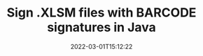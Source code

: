 ---
############################# Static ############################
layout: "auto-gen-signature"
date: 2022-03-01T15:12:22
draft: false
operation: SIGN
signaturetype: BARCODE
codetype: GS1CODABLOCKF
fileformat: XLSM
productName: Java
otherformats: pdf doc docx docm dot dotm dotx odt ott rtf xls xlsx xlsm xlsb csv ods ots xltx xltm ppt pptx pps ppsx odp otp potx potm pptm ppsm png jpeg bmp gif tiff svg webp wmf
breadcrumb: Create  BARCODE signature on XLSM for Java

############################# Head ############################
head_title: "Adding BARCODE signatures in a XLSM file with Java"
head_description: "Put BARCODE Signature on XLSM file for Java using a few lines of code. Use the GroupDocs Document Signature API to sign dozens file formats."

############################# Header ############################
title: "Sign .XLSM files with BARCODE signatures in Java"
description: "How to add BARCODE Signature with a few lines of Java code"
bg_image: "https://cms.admin.containerize.com/templates/aspose/App_Themes/V3/images/bg/header1.png"
bg_overlay: false
button:
    enable: true

############################# SubMenu ############################
submenu:
    enable: true

    left:
        img_alt: "GroupDocs.Signature for Java"
        image: "https://cms.admin.containerize.com/templates/groupdocs/images/product-logos/90x90-noborder/groupdocs-signature-java.png"
        product: "GroupDocs.Signature"
        platform: "Java"



############################# About ############################
about:
    enable: true
    title: "About GroupDocs.Signature for Java API"
    content: |
        [GroupDocs.Signature for Java](https://products.groupdocs.com/signature/java/) is a advanced .NET API to electronically sign digital documents using various signature types such as text, image, barcode, QR-code, stamp, form-field and metadata. Users can load, edit, validate, save, remove, preview and search digital signatures within PDF, Microsoft Word, Excel worksheets, PowerPoint presentations, Adobe Photoshop, metafiles and image file formats, with additional support for customizing signature properties as needed.
    

overview:
    enable: true
    title: "Overview API"
    content: |
        Sign your XLSM files with BARCODE signatures using Java easily. You can use just a couple of Java code lines in any platform of your choice like - Windows, Linux, macOS.
        You can put BARCODE on XLSM file in a very convenient way and for free. Besides that it is possible to sign XLSM files using advanced BARCODE options. 
        
        There are a lot of options features to sign XLSM which you may use for your purposes:

        * BARCODE position on the page can be set up as absolutely as relatively;;
        * One BARCODE signature may be placed on specified pages of multi-page documents;;
        * A lot of additional signature features like color, size, border etc. are available..
        
        There are also saving options for signed XLSM file:

        * after signing file might be saved with other supported format;
        * furthermore file can be encrypted with password or saved to memory stream.

        Signing XLSM files with BARCODE provides vast amount opportunities for users. Moreover there is no need for any additional software installed - like MS Office, Open Office, Adobe Acrobat Reader etc.


############################# Steps ############################
steps:
    enable: true
    title_left: "Steps to sign XLSM with BARCODE in Java"
    content_left: |
        [GroupDocs.Signature for Java](https://products.groupdocs.com/signature/java/) provides ability to sign XLSM documents with BARCODE signatures quick and easily.
        
        * Create an instance of Signature class providing XLSM file supposed to signing as path or memory stream
        * Instantiate SignOptions class and set all demanded data.
        * Invoke the Signature.Sign passing output XLSM file or memory stream

    title_right: "System Requirements"
    content_right: |
        Documents signing with GroupDocs.Signature for Java can be performed in just a few simple steps. Our APIs are supported on all major platforms and operating systems. Before executing the code below, make sure you have the following prerequisites installed on your system.

        * Operating systems: Microsoft Windows, Linux, MacOS
        * Development environments: NetBeans, Intellij IDEA, Eclipse, etc.
        * Java runtime: J2SE 6.0 and above
        * Get the latest GroupDocs.Signature for Java from [Maven](https://repository.groupdocs.com/webapp/#/artifacts/browse/tree/General/repo/com/groupdocs/groupdocs-signature)
         
    code: |
        ```java    
        
        // Set up input XLSM file
        string filePath = "input.xlsm";
        // Set up output file
        string outputFilePath = "output.xlsm";

        // Instantiate Signature for input file
        Signature signature = new Signature(filePath);

        // create barcode option with predefined barcode text
        BarcodeSignOptions options = new BarcodeSignOptions("John Smith");

        // setup Barcode encoding type
        options.setEncodeType(BarcodeTypes.GS1CODABLOCKF);

        // set signature position
        options.setLeft(50);
        options.setTop(50);
        options.setWidth(200);
        options.setHeight(50);

        // sign XLSM document
        SignResult result = signature.sign(outputFilePath, options);

        ```

demos:
    enable: true
    title: "Signing XLSM documents with BARCODE Live Demo"
    content: |
       Sign XLSM file with BARCODE signature right now by visiting the [GroupDocs.Signature App](https://products.groupdocs.app/signature/family) website. Free online demo waiting for you.

############################# More Formats ############################
more_formats:
    enable: true
    title: "Signing Other Document Formats with GS1CODABLOCKF BARCODE using Java"
    content: |
        Java GS1CODABLOCKF BARCODE signatures management API for documents and images. Add GS1CODABLOCKF BARCODE signatures to some of the popular file formats as stated below.
    format: 
        # format loop
        - name: "Add e-Signatures to PDF"
          link: "/signature/net/SIGN/BARCODE/GS1CODABLOCKF-pdf/"
          description: "Adobe Portable Document Format"

        # format loop
        - name: "Add e-Signatures to DOC"
          link: "/signature/net/SIGN/BARCODE/GS1CODABLOCKF-doc/"
          description: "Microsoft Word Document"

        # format loop
        - name: "Add e-Signatures to DOCX"
          link: "/signature/net/SIGN/BARCODE/GS1CODABLOCKF-docx/"
          description: "Microsoft Word Open XML Document"

        # format loop
        - name: "Add e-Signatures to DOCM"
          link: "/signature/net/SIGN/BARCODE/GS1CODABLOCKF-docm/"
          description: "Microsoft Word Macro-Enabled Document"

        # format loop
        - name: "Add e-Signatures to DOT"
          link: "/signature/net/SIGN/BARCODE/GS1CODABLOCKF-dot/"
          description: "Microsoft Word Document Template"

        # format loop
        - name: "Add e-Signatures to DOTM"
          link: "/signature/net/SIGN/BARCODE/GS1CODABLOCKF-dotm/"
          description: "Microsoft Word Macro-Enabled Template"

        # format loop
        - name: "Add e-Signatures to DOTX"
          link: "/signature/net/SIGN/BARCODE/GS1CODABLOCKF-dotx/"
          description: "Word Open XML Document Template"

        # format loop
        - name: "Add e-Signatures to ODT"
          link: "/signature/net/SIGN/BARCODE/GS1CODABLOCKF-odt/"
          description: "Open Document Text"

        # format loop
        - name: "Add e-Signatures to OTT"
          link: "/signature/net/SIGN/BARCODE/GS1CODABLOCKF-ott/"
          description: "OpenDocument Text Template"

        # format loop
        - name: "Add e-Signatures to RTF"
          link: "/signature/net/SIGN/BARCODE/GS1CODABLOCKF-rtf/"
          description: "Rich text format"

        # format loop
        - name: "Add e-Signatures to XLS"
          link: "/signature/net/SIGN/BARCODE/GS1CODABLOCKF-xls/"
          description: "Microsoft Excel Binary File Format"

        # format loop
        - name: "Add e-Signatures to XLSX"
          link: "/signature/net/SIGN/BARCODE/GS1CODABLOCKF-xlsx/"
          description: "Microsoft Excel Open XML Spreadsheet"

        # format loop
        - name: "Add e-Signatures to XLSM"
          link: "/signature/net/SIGN/BARCODE/GS1CODABLOCKF-xlsm/"
          description: "Microsoft Excel Macro-Enabled Spreadsheet"

        # format loop
        - name: "Add e-Signatures to XLSB"
          link: "/signature/net/SIGN/BARCODE/GS1CODABLOCKF-xlsb/"
          description: "Microsoft Excel Binary Worksheet"

        # format loop
        - name: "Add e-Signatures to CSV"
          link: "/signature/net/SIGN/BARCODE/GS1CODABLOCKF-csv/"
          description: "Comma-separated values Worksheet"

        # format loop
        - name: "Add e-Signatures to ODS"
          link: "/signature/net/SIGN/BARCODE/GS1CODABLOCKF-ods/"
          description: "Open Document Spreadsheet"

        # format loop
        - name: "Add e-Signatures to OTS"
          link: "/signature/net/SIGN/BARCODE/GS1CODABLOCKF-ots/"
          description: "OpenDocument Spreadsheet Template"

        # format loop
        - name: "Add e-Signatures to XLTX"
          link: "/signature/net/SIGN/BARCODE/GS1CODABLOCKF-xltx/"
          description: "Microsoft Excel template"

        # format loop
        - name: "Add e-Signatures to XLTM"
          link: "/signature/net/SIGN/BARCODE/GS1CODABLOCKF-xltm/"
          description: "Microsoft Excel macro-enabled template"

        # format loop
        - name: "Add e-Signatures to PPT"
          link: "/signature/net/SIGN/BARCODE/GS1CODABLOCKF-ppt/"
          description: "PowerPoint Presentation"

        # format loop
        - name: "Add e-Signatures to PPTX"
          link: "/signature/net/SIGN/BARCODE/GS1CODABLOCKF-pptx/"
          description: "PowerPoint Open XML Presentation"

        # format loop
        - name: "Add e-Signatures to PPS"
          link: "/signature/net/SIGN/BARCODE/GS1CODABLOCKF-pps/"
          description: "Microsoft PowerPoint 97-2003 Slide Show"

        # format loop
        - name: "Add e-Signatures to PPSX"
          link: "/signature/net/SIGN/BARCODE/GS1CODABLOCKF-ppsx/"
          description: "PowerPoint Open XML Slide Show"                              

        # format loop
        - name: "Add e-Signatures to ODP"
          link: "/signature/net/SIGN/BARCODE/GS1CODABLOCKF-odp/"
          description: "OpenDocument Presentation"

        # format loop
        - name: "Add e-Signatures to OTP"
          link: "/signature/net/SIGN/BARCODE/GS1CODABLOCKF-otp/"
          description: "OpenDocument Presentation Template"

        # format loop
        - name: "Add e-Signatures to POTX"
          link: "/signature/net/SIGN/BARCODE/GS1CODABLOCKF-potx/"
          description: "PowerPoint template presentation" 

        # format loop
        - name: "Add e-Signatures to POTM"
          link: "/signature/net/SIGN/BARCODE/GS1CODABLOCKF-potm/"
          description: "PowerPoint template with support for Macros" 
          
        # format loop
        - name: "Add e-Signatures to PPTM"
          link: "/signature/net/SIGN/BARCODE/GS1CODABLOCKF-pptm/"
          description: "PowerPoint macro-enabled Presentation" 

        # format loop
        - name: "Add e-Signatures to PPSM"
          link: "/signature/net/SIGN/BARCODE/GS1CODABLOCKF-ppsm/"
          description: "PowerPoint Macro-enabled Slide Show" 

        # format loop
        - name: "Add e-Signatures to PNG"
          link: "/signature/net/SIGN/BARCODE/GS1CODABLOCKF-png/"
          description: "Portable Network Graphic"

        # format loop
        - name: "Add e-Signatures to JPG"
          link: "/signature/net/SIGN/BARCODE/GS1CODABLOCKF-jpg/"
          description: "JPEG Image"

        # format loop
        - name: "Add e-Signatures to BMP"
          link: "/signature/net/SIGN/BARCODE/GS1CODABLOCKF-bmp/"
          description: "Bitmap File Format"

        # format loop
        - name: "Add e-Signatures to GIF"
          link: "/signature/net/SIGN/BARCODE/GS1CODABLOCKF-gif/"
          description: "Graphics Interchange Format"

        # format loop
        - name: "Add e-Signatures to TIFF"
          link: "/signature/net/SIGN/BARCODE/GS1CODABLOCKF-tif/"
          description: "Tagged Image File Format"

        # format loop
        - name: "Add e-Signatures to SVG"
          link: "/signature/net/SIGN/BARCODE/GS1CODABLOCKF-svg/"
          description: "Scalable Vector Graphics"

        # format loop
        - name: "Add e-Signatures to WEBP"
          link: "/signature/net/SIGN/BARCODE/GS1CODABLOCKF-webp/"
          description: "WebP Image"

        # format loop
        - name: "Add e-Signatures to WMF"
          link: "/signature/net/SIGN/BARCODE/GS1CODABLOCKF-wmf/"
          description: "Windows Metafile"       
       
back_to_top:
    enable: true
---